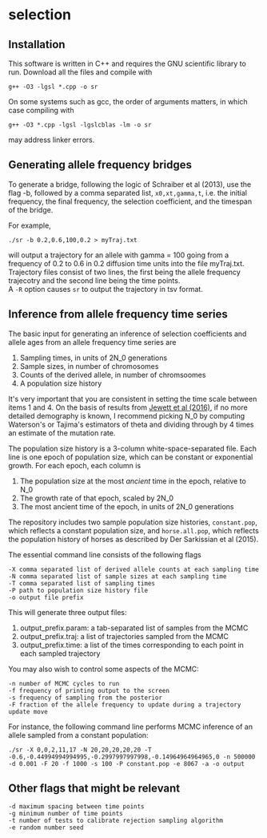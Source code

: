 # selection

## Installation

This software is written in C++ and requires the GNU scientific library to run. Download all the files and compile with

```
g++ -O3 -lgsl *.cpp -o sr
```
On some systems such as gcc, the order of arguments matters, in which case
compiling with
```
g++ -O3 *.cpp -lgsl -lgslcblas -lm -o sr
```
may address linker errors.

## Generating allele frequency bridges

To generate a bridge, following the logic of Schraiber et al (2013), use the flag -b, followed by a comma separated list,
`x0,xt,gamma,t`, i.e. the initial frequency, the final frequency, the selection coefficient, and the timespan of the bridge.

For example,

```
./sr -b 0.2,0.6,100,0.2 > myTraj.txt
```

will output a trajectory for an allele with gamma = 100 going from a frequency of 0.2 to 0.6 in 0.2 diffusion time units into the file myTraj.txt. Trajectory files consist of two lines, the first being the allele frequency trajecotry and the second line being the time points.  
A `-R` option causes `sr` to output the trajectory in tsv format.

## Inference from allele frequency time series

The basic input for generating an inference of selection coefficients and allele ages from an allele frequency time series are

1. Sampling times, in units of 2N_0 generations
2. Sample sizes, in number of chromosomes
3. Counts of the derived allele, in number of chromsoomes
4. A population size history

It's very important that you are consistent in setting the time scale between items 1 and 4. On the basis of results from [Jewett et al (2016)](http://biorxiv.org/content/early/2016/04/12/048355.abstract), if no more detailed demography is known, I recommend picking N_0 by computing Waterson's or Tajima's estimators of theta and dividing through by 4 times an estimate of the mutation rate.

The population size history is a 3-column white-space-separated file. Each line is one epoch of population size, which can be constant or exponential growth. For each epoch, each column is

1. The population size at the most *ancient* time in the epoch, relative to N_0
2. The growth rate of that epoch, scaled by 2N_0
3. The most ancient time of the epoch, in units of 2N_0 generations

The repository includes two sample population size histories, `constant.pop`, which reflects a constant population size, and `horse.all.pop`, which reflects the population history of horses as described by Der Sarkissian et al (2015).

The essential command line consists of the following flags

```
-X comma separated list of derived allele counts at each sampling time
-N comma separated list of sample sizes at each sampling time
-T comma separated list of sampling times
-P path to population size history file
-o output file prefix
```

This will generate three output files:

1. output_prefix.param: a tab-separated list of samples from the MCMC
2. output_prefix.traj: a list of trajectories sampled from the MCMC
3. output_prefix.time: a list of the times corresponding to each point in each sampled trajectory

You may also wish to control some aspects of the MCMC:

```
-n number of MCMC cycles to run
-f frequency of printing output to the screen
-s frequency of sampling from the posterior
-F fraction of the allele frequency to update during a trajectory update move
```

For instance, the following command line performs MCMC inference of an allele sampled from a constant population:

```
./sr -X 0,0,2,11,17 -N 20,20,20,20,20 -T -0.6,-0.44994994994995,-0.2997997997998,-0.14964964964965,0 -n 500000 -d 0.001 -F 20 -f 1000 -s 100 -P constant.pop -e 8067 -a -o output
```

## Other flags that might be relevant

```
-d maximum spacing between time points
-g minimum number of time points
-t number of tests to calibrate rejection sampling algorithm
-e random number seed
```
